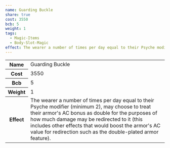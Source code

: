 ```yaml
---
name: Guarding Buckle
share: true
cost: 3550
bcb: 5
weight: 1
tags:
  - Magic-Items
  - Body-Slot-Magic
effect: The wearer a number of times per day equal to their Psyche modifier (minimum 2), may choose to treat their armor's AC bonus as double for the purposes of how much damage may be redirected to it (this includes other effects that would boost the armor's AC value for redirection such as the double-plated armor feature).
---
```


<p><span style="overflow-x: auto;"><table><tbody><tr><th>Name</th><td>Guarding Buckle</td></tr><tr><th>Cost</th><td>3550</td></tr><tr><th>Bcb</th><td>5</td></tr><tr><th>Weight</th><td>1</td></tr><tr><th>Effect</th><td>The wearer a number of times per day equal to their Psyche modifier (minimum 2), may choose to treat their armor's AC bonus as double for the purposes of how much damage may be redirected to it (this includes other effects that would boost the armor's AC value for redirection such as the double-plated armor feature).</td></tr></tbody></table></span></p>
